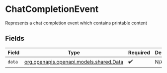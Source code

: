 # ChatCompletionEvent

Represents a chat completion event which contains printable content


## Fields

| Field                                                                  | Type                                                                   | Required                                                               | Description                                                            |
| ---------------------------------------------------------------------- | ---------------------------------------------------------------------- | ---------------------------------------------------------------------- | ---------------------------------------------------------------------- |
| `data`                                                                 | [org.openapis.openapi.models.shared.Data](../../models/shared/Data.md) | :heavy_check_mark:                                                     | N/A                                                                    |